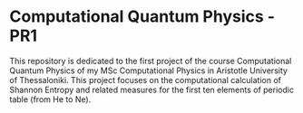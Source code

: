 # Computational Quantum Physics - PR1
This repository is dedicated to the first project of the course Computational Quantum Physics of
my MSc Computational Physics in Aristotle University of Thessaloniki. This project focuses on
the computational calculation of Shannon Entropy 
and related measures for the first ten 
elements of periodic table (from He to Ne).
